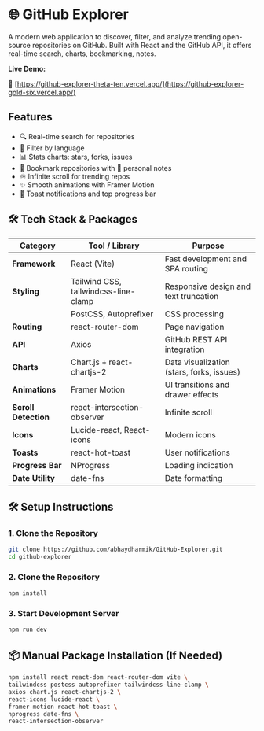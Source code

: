 # 🌐 GitHub Explorer

A modern web application to discover, filter, and analyze trending open-source repositories on GitHub. Built with React and the GitHub API, it offers real-time search, charts, bookmarking, notes.

**Live Demo:** 

🔗 [https://github-explorer-theta-ten.vercel.app/](https://github-explorer-gold-six.vercel.app/)

## Features

- 🔍 Real-time search for repositories  
- 🧠 Filter by language  
- 📊 Stats charts: stars, forks, issues  
- 📌 Bookmark repositories with 📝 personal notes  
- ♾️ Infinite scroll for trending repos  
- ✨ Smooth animations with Framer Motion  
- 🔔 Toast notifications and top progress bar  


## 🛠 Tech Stack & Packages

| Category             | Tool / Library                         | Purpose                                                 |
|----------------------|----------------------------------------|---------------------------------------------------------|
| **Framework**        | React (Vite)                           | Fast development and SPA routing                        |
| **Styling**          | Tailwind CSS, tailwindcss-line-clamp   | Responsive design and text truncation                   |
|                      | PostCSS, Autoprefixer                  | CSS processing                                          |
| **Routing**          | react-router-dom                       | Page navigation                                         |
| **API**              | Axios                                  | GitHub REST API integration                             |
| **Charts**           | Chart.js + react-chartjs-2             | Data visualization (stars, forks, issues)               |
| **Animations**       | Framer Motion                          | UI transitions and drawer effects                       |
| **Scroll Detection** | react-intersection-observer            | Infinite scroll                                         |
| **Icons**            | Lucide-react, React-icons              | Modern icons                                            |
| **Toasts**           | react-hot-toast                        | User notifications                                      |
| **Progress Bar**     | NProgress                              | Loading indication                                      |
| **Date Utility**     | date-fns                               | Date formatting                                         |


## 🛠️ Setup Instructions

### 1. Clone the Repository

```bash
git clone https://github.com/abhaydharmik/GitHub-Explorer.git
cd github-explorer
```

### 2. Clone the Repository

```bash
npm install
```

### 3. Start Development Server

```bash
npm run dev
```

## 📦 Manual Package Installation (If Needed)

```bash
npm install react react-dom react-router-dom vite \
tailwindcss postcss autoprefixer tailwindcss-line-clamp \
axios chart.js react-chartjs-2 \
react-icons lucide-react \
framer-motion react-hot-toast \
nprogress date-fns \
react-intersection-observer
```
